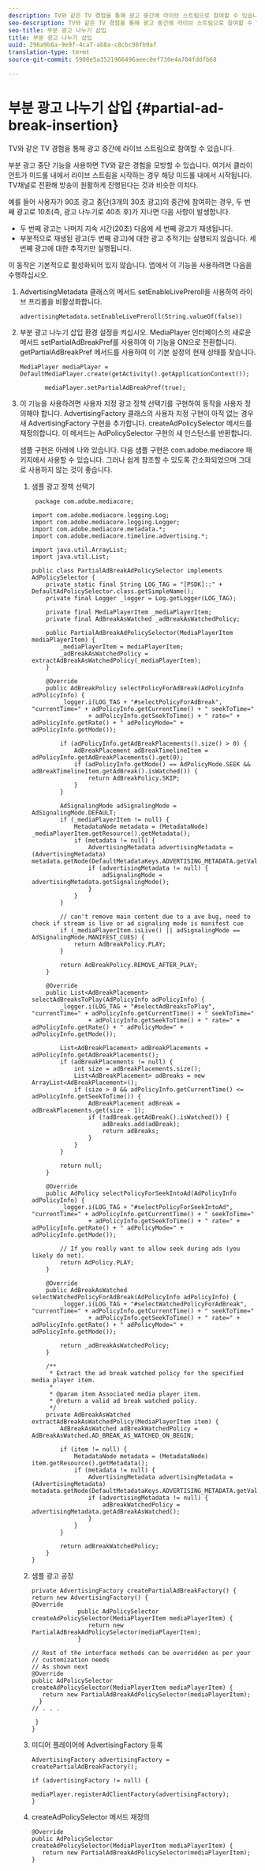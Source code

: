 ```yaml
---
description: TV와 같은 TV 경험을 통해 광고 중간에 라이브 스트림으로 참여할 수 있습니다.
seo-description: TV와 같은 TV 경험을 통해 광고 중간에 라이브 스트림으로 참여할 수 있습니다.
seo-title: 부분 광고 나누기 삽입
title: 부분 광고 나누기 삽입
uuid: 296a9b6a-9e9f-4ca7-ab8a-c8cbc98fb9af
translation-type: tm+mt
source-git-commit: 5908e5a3521966496aeec0ef730e4a704fddfb68

---
```



# 부분 광고 나누기 삽입 {#partial-ad-break-insertion}

TV와 같은 TV 경험을 통해 광고 중간에 라이브 스트림으로 참여할 수 있습니다.

부분 광고 중단 기능을 사용하면 TV와 같은 경험을 모방할 수 있습니다. 여기서 클라이언트가 미드롤 내에서 라이브 스트림을 시작하는 경우 해당 미드롤 내에서 시작됩니다. TV채널로 전환해 방송이 원활하게 진행된다는 것과 비슷한 이치다.

예를 들어 사용자가 90초 광고 중단(3개의 30초 광고)의 중간에 참여하는 경우, 두 번째 광고로 10초(즉, 광고 나누기로 40초 후)가 지나면 다음 사항이 발생합니다.

* 두 번째 광고는 나머지 지속 시간(20초) 다음에 세 번째 광고가 재생됩니다.
* 부분적으로 재생된 광고(두 번째 광고)에 대한 광고 추적기는 실행되지 않습니다. 세 번째 광고에 대한 추적기만 실행됩니다.

이 동작은 기본적으로 활성화되어 있지 않습니다. 앱에서 이 기능을 사용하려면 다음을 수행하십시오.

1. AdvertisingMetadata 클래스의 메서드 setEnableLivePreroll을 사용하여 라이브 프리롤을 비활성화합니다.

   ```
   advertisingMetadata.setEnableLivePreroll(String.valueOf(false))
   ```

1. 부분 광고 나누기 삽입 환경 설정을 켜십시오. MediaPlayer 인터페이스의 새로운 메서드 setPartialAdBreakPref를 사용하여 이 기능을 ON으로 전환합니다. getPartialAdBreakPref 메서드를 사용하여 이 기본 설정의 현재 상태를 찾습니다.

   ```
   MediaPlayer mediaPlayer = DefaultMediaPlayer.create(getActivity().getApplicationContext()); 
   
          mediaPlayer.setPartialAdBreakPref(true); 
   ```

1. 이 기능을 사용하려면 사용자 지정 광고 정책 선택기를 구현하여 동작을 사용자 정의해야 합니다. AdvertisingFactory 클래스의 사용자 지정 구현이 아직 없는 경우 새 AdvertisingFactory 구현을 추가합니다. createAdPolicySelector 메서드를 재정의합니다. 이 메서드는 AdPolicySelector 구현의 새 인스턴스를 반환합니다.

   샘플 구현은 아래에 나와 있습니다. 다음 샘플 구현은 com.adobe.mediacore 패키지에서 사용할 수 있습니다. 그러나 쉽게 참조할 수 있도록 간소화되었으며 그대로 사용하지 않는 것이 좋습니다.

   1. 샘플 광고 정책 선택기

      ```
       package com.adobe.mediacore;
      
      import com.adobe.mediacore.logging.Log; 
      import com.adobe.mediacore.logging.Logger; 
      import com.adobe.mediacore.metadata.*; 
      import com.adobe.mediacore.timeline.advertising.*; 
      
      import java.util.ArrayList; 
      import java.util.List; 
      
      public class PartialAdBreakAdPolicySelector implements AdPolicySelector { 
          private static final String LOG_TAG = "[PSDK]::" + DefaultAdPolicySelector.class.getSimpleName(); 
          private final Logger _logger = Log.getLogger(LOG_TAG); 
      
          private final MediaPlayerItem _mediaPlayerItem; 
          private final AdBreakAsWatched _adBreakAsWatchedPolicy; 
      
          public PartialAdBreakAdPolicySelector(MediaPlayerItem mediaPlayerItem) { 
              _mediaPlayerItem = mediaPlayerItem; 
              _adBreakAsWatchedPolicy = extractAdBreakAsWatchedPolicy(_mediaPlayerItem); 
          } 
      
          @Override 
          public AdBreakPolicy selectPolicyForAdBreak(AdPolicyInfo adPolicyInfo) { 
              _logger.i(LOG_TAG + "#selectPolicyForAdBreak", "currentTime=" + adPolicyInfo.getCurrentTime() + " seekToTime=" 
                      + adPolicyInfo.getSeekToTime() + " rate=" + adPolicyInfo.getRate() + " adPolicyMode=" + adPolicyInfo.getMode()); 
      
              if (adPolicyInfo.getAdBreakPlacements().size() > 0) { 
                  AdBreakPlacement adBreakTimelineItem = adPolicyInfo.getAdBreakPlacements().get(0); 
                  if (adPolicyInfo.getMode() == AdPolicyMode.SEEK && adBreakTimelineItem.getAdBreak().isWatched()) { 
                      return AdBreakPolicy.SKIP; 
                  } 
              } 
      
              AdSignalingMode adSignalingMode = AdSignalingMode.DEFAULT; 
              if (_mediaPlayerItem != null) { 
                  MetadataNode metadata = (MetadataNode) _mediaPlayerItem.getResource().getMetadata(); 
                  if (metadata != null) { 
                      AdvertisingMetadata advertisingMetadata = (AdvertisingMetadata) metadata.getNode(DefaultMetadataKeys.ADVERTISING_METADATA.getValue()); 
                      if (advertisingMetadata != null) { 
                          adSignalingMode = advertisingMetadata.getSignalingMode(); 
                      } 
                  } 
              } 
      
              // can't remove main content due to a ave bug, need to check if stream is live or ad signaling mode is manifest cue 
              if (_mediaPlayerItem.isLive() || adSignalingMode == AdSignalingMode.MANIFEST_CUES) { 
                  return AdBreakPolicy.PLAY; 
              } 
      
              return AdBreakPolicy.REMOVE_AFTER_PLAY; 
          } 
      
          @Override 
          public List<AdBreakPlacement> selectAdBreaksToPlay(AdPolicyInfo adPolicyInfo) { 
              _logger.i(LOG_TAG + "#selectAdBreaksToPlay", "currentTime=" + adPolicyInfo.getCurrentTime() + " seekToTime=" 
                      + adPolicyInfo.getSeekToTime() + " rate=" + adPolicyInfo.getRate() + " adPolicyMode=" + adPolicyInfo.getMode()); 
      
              List<AdBreakPlacement> adBreakPlacements = adPolicyInfo.getAdBreakPlacements(); 
              if (adBreakPlacements != null) { 
                  int size = adBreakPlacements.size(); 
                  List<AdBreakPlacement> adBreaks = new ArrayList<AdBreakPlacement>(); 
                  if (size > 0 && adPolicyInfo.getCurrentTime() <= adPolicyInfo.getSeekToTime()) { 
                      AdBreakPlacement adBreak = adBreakPlacements.get(size - 1); 
                      if (!adBreak.getAdBreak().isWatched()) { 
                          adBreaks.add(adBreak); 
                          return adBreaks; 
                      } 
                  } 
              } 
      
              return null; 
          } 
      
          @Override 
          public AdPolicy selectPolicyForSeekIntoAd(AdPolicyInfo adPolicyInfo) { 
              _logger.i(LOG_TAG + "#selectPolicyForSeekIntoAd", "currentTime=" + adPolicyInfo.getCurrentTime() + " seekToTime=" 
                      + adPolicyInfo.getSeekToTime() + " rate=" + adPolicyInfo.getRate() + " adPolicyMode=" + adPolicyInfo.getMode()); 
      
              // If you really want to allow seek during ads (you likely do not). 
              return AdPolicy.PLAY; 
          } 
      
          @Override 
          public AdBreakAsWatched selectWatchedPolicyForAdBreak(AdPolicyInfo adPolicyInfo) { 
              _logger.i(LOG_TAG + "#selectWatchedPolicyForAdBreak", "currentTime=" + adPolicyInfo.getCurrentTime() + " seekToTime=" 
                      + adPolicyInfo.getSeekToTime() + " rate=" + adPolicyInfo.getRate() + " adPolicyMode=" + adPolicyInfo.getMode()); 
      
              return _adBreakAsWatchedPolicy; 
          } 
      
          /** 
           * Extract the ad break watched policy for the specified media player item. 
           * 
           * @param item Associated media player item. 
           * @return a valid ad break watched policy. 
           */ 
          private AdBreakAsWatched extractAdBreakAsWatchedPolicy(MediaPlayerItem item) { 
              AdBreakAsWatched adBreakWatchedPolicy = AdBreakAsWatched.AD_BREAK_AS_WATCHED_ON_BEGIN; 
      
              if (item != null) { 
                  MetadataNode metadata = (MetadataNode) item.getResource().getMetadata(); 
                  if (metadata != null) { 
                      AdvertisingMetadata advertisingMetadata = (AdvertisingMetadata) metadata.getNode(DefaultMetadataKeys.ADVERTISING_METADATA.getValue()); 
                      if (advertisingMetadata != null) { 
                          adBreakWatchedPolicy = advertisingMetadata.getAdBreakAsWatched(); 
                      } 
                  } 
              } 
      
              return adBreakWatchedPolicy; 
          } 
      } 
      ```

   1. 샘플 광고 공장

      ```
      private AdvertisingFactory createPartialAdBreakFactory() { 
      return new AdvertisingFactory() { 
      @Override 
                   public AdPolicySelector  
      createAdPolicySelector(MediaPlayerItem mediaPlayerItem) { 
                      return new PartialAdBreakAdPolicySelector(mediaPlayerItem); 
                   } 
      
      // Rest of the interface methods can be overridden as per your  
      // customization needs 
      // As shown next 
      @Override 
      public AdPolicySelector  
      createAdPolicySelector(MediaPlayerItem mediaPlayerItem) { 
         return new PartialAdBreakAdPolicySelector(mediaPlayerItem); 
        } 
      // . . . 
      
       } 
      } 
      ```

   1. 미디어 플레이어에 AdvertisingFactory 등록

      ```
      AdvertisingFactory advertisingFactory = createPartialAdBreakFactory();  
      
      if (advertisingFactory != null) { 
                  mediaPlayer.registerAdClientFactory(advertisingFactory); 
      } 
      ```

   1. createAdPolicySelector 메서드 재정의

      ```
      @Override 
      public AdPolicySelector  
      createAdPolicySelector(MediaPlayerItem mediaPlayerItem) { 
         return new PartialAdBreakAdPolicySelector(mediaPlayerItem); 
      } 
      ```

